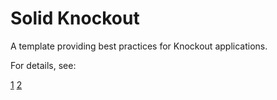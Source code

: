# Solid Knockout

A template providing best practices for Knockout applications.

For details, see:

<a href="">1</a>
<a href="">2</a>


